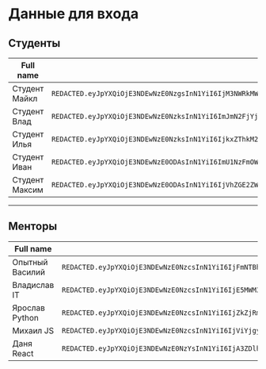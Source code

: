 
# Данные для входа
## Студенты
| Full name | Access token |
| --- | --- |
| Студент Майкл | `REDACTED.eyJpYXQiOjE3NDEwNzE0NzgsInN1YiI6IjM3NWRkMWEyLTMyNDUtNDZhNC04OTllLTA1OGI0NWFiN2QzNCJ9.rRQT3Tjh_rJW24kGcRKiw3LBxVbbG8PFIIBHcK2HmqQ` |
| Студент Влад | `REDACTED.eyJpYXQiOjE3NDEwNzE0NzksInN1YiI6ImJmN2FjYjM0LTQ5ZjYtNDZhNy1hMzc3LWIyNzdiOWJjOWI1YyJ9.uql9J0cTrOwUdtSP4kNRT-pzpTS5gyw06uk80xwFdfo` |
| Студент Илья | `REDACTED.eyJpYXQiOjE3NDEwNzE0NzksInN1YiI6IjkxZThkM2FjLTBjODctNDdjMS05Mzc3LWExMmQ4M2UyZDg3MyJ9.Ejo0qBkHHGGHw3YNotGfl08eC7vGWGWsrfOLIsPhW8M` |
| Студент Иван | `REDACTED.eyJpYXQiOjE3NDEwNzE0ODAsInN1YiI6ImU1NzFmOWRiLTRmZTgtNDVmMS04ODY3LWEyYzQ2MGVjYTJmMSJ9.yaLS8s3BgRnsrhDFPR0tljj56spXYnmBH3UUCMryJzM` |
| Студент Максим | `REDACTED.eyJpYXQiOjE3NDEwNzE0ODAsInN1YiI6IjVhZGE2ZWZjLTk0OTYtNDhiOS1hYzljLThkMzkxYTU2MTE2YiJ9.8tuHLZLazPI7sBkKmvMm3dU-_VTwPMGsYoLdQIbRJXA` |
---
## Менторы
| Full name | Access token |
| --- | --- |
| Опытный Василий | `REDACTED.eyJpYXQiOjE3NDEwNzE0NzcsInN1YiI6IjFmNTBhZDQ4LWUxYWItNDRhNC04NGQ1LTk1MzQ4OWJiOGYxYSJ9.9LmbnDu2N0GCLYvjPYSQb-y5hYsusxscFSNVC5tTlEs` |
| Владислав IT | `REDACTED.eyJpYXQiOjE3NDEwNzE0NzcsInN1YiI6IjE5MWM3MzViLWQzODQtNDk4MS05NzFhLTMxYzdkOWYxNzk4ZCJ9.JT3Tt2zw_pyfa572u3fo-PdZ9_ZIVFcJa9SqElgMZA4` |
| Ярослав Python | `REDACTED.eyJpYXQiOjE3NDEwNzE0NzcsInN1YiI6IjZkZjRmMzMzLTViOGMtNDY1OS1hY2ExLTg5MzM3ODAzN2JmYiJ9.OsIp377n6MuiJndkQ0J6ZMjYMgMW6DL2dcBlg1j-kx8` |
| Михаил JS | `REDACTED.eyJpYXQiOjE3NDEwNzE0NzcsInN1YiI6IjViYjgyOTViLTIwZTMtNDI1NC1hOGEzLTNmOTkyZDc4M2Q2YyJ9.P00CL4ALFf9qxY1nS_khtAiCPYRQKyv6Dhq5Hx_JdUc` |
| Даня React | `REDACTED.eyJpYXQiOjE3NDEwNzE0NzYsInN1YiI6IjA3ZDlhZGI3LWNjMjQtNDUxYS1hNTQ0LWVlMWMwYTg3ZmI2ZSJ9.h7EhORbJ4m_-iGJc5DEZpTaSnjGte1nH_YcJC3Q0fRQ` |
